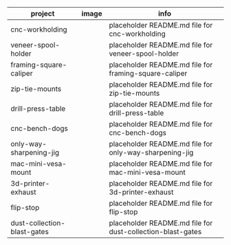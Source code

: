 | project | image | info |
| --- | --- | --- |
|cnc-workholding|[](./cnc-workholding/preview.png)| placeholder README.md file for cnc-workholding|
|veneer-spool-holder|[](./veneer-spool-holder/preview.png)| placeholder README.md file for veneer-spool-holder|
|framing-square-caliper|[](./framing-square-caliper/preview.png)| placeholder README.md file for framing-square-caliper|
|zip-tie-mounts|[](./zip-tie-mounts/preview.png)| placeholder README.md file for zip-tie-mounts|
|drill-press-table|[](./drill-press-table/preview.png)| placeholder README.md file for drill-press-table|
|cnc-bench-dogs|[](./cnc-bench-dogs/preview.png)| placeholder README.md file for cnc-bench-dogs|
|only-way-sharpening-jig|[](./only-way-sharpening-jig/preview.png)| placeholder README.md file for only-way-sharpening-jig|
|mac-mini-vesa-mount|[](./mac-mini-vesa-mount/preview.png)| placeholder README.md file for mac-mini-vesa-mount|
|3d-printer-exhaust|[](./3d-printer-exhaust/preview.png)| placeholder README.md file for 3d-printer-exhaust|
|flip-stop|[](./flip-stop/preview.png)| placeholder README.md file for flip-stop|
|dust-collection-blast-gates|[](./dust-collection-blast-gates/preview.png)| placeholder README.md file for dust-collection-blast-gates|
